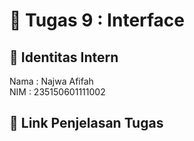 # 📁 Tugas 9 : Interface

## 👤 Identitas Intern
Nama : Najwa Afifah             
NIM  : 235150601111002

## 🔗 Link Penjelasan Tugas

<!-- https://www.youtube.com/watch?v=dQw4w9WgXcQ -->

